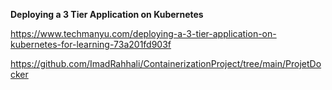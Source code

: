 **Deploying a 3 Tier Application on Kubernetes**

https://www.techmanyu.com/deploying-a-3-tier-application-on-kubernetes-for-learning-73a201fd903f

https://github.com/ImadRahhali/ContainerizationProject/tree/main/ProjetDocker
